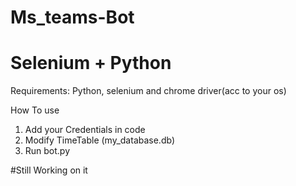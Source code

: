 # Ms_teams-Bot
# Selenium + Python

Requirements: 
Python, selenium and chrome driver(acc to your os)

How To use
 1. Add your Credentials in code
 2. Modify TimeTable (my_database.db)
 3. Run bot.py

#Still Working on it
